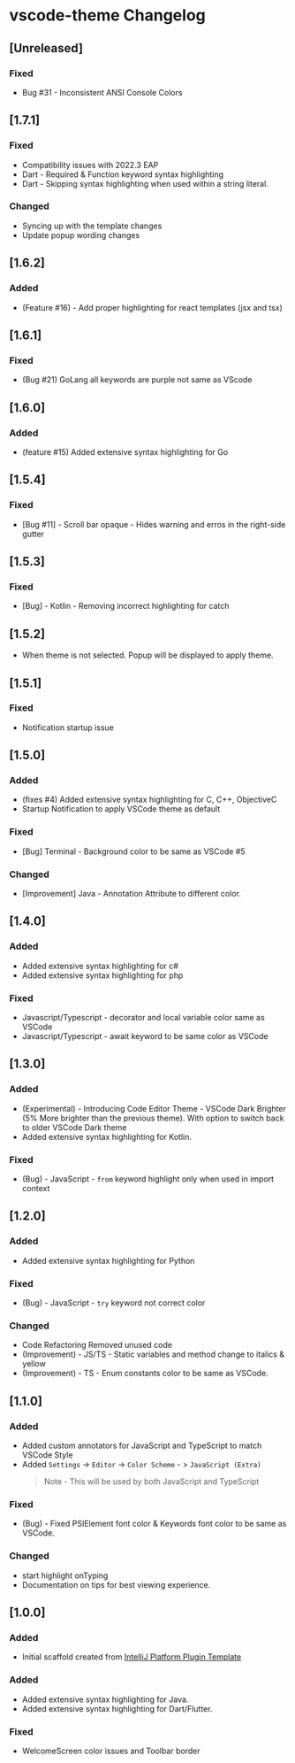 <!-- Keep a Changelog guide -> https://keepachangelog.com -->

# vscode-theme Changelog

## [Unreleased]
### Fixed
- Bug #31 - Inconsistent ANSI Console Colors 


## [1.7.1]
### Fixed
- Compatibility issues with 2022.3 EAP
- Dart - Required & Function keyword syntax highlighting
- Dart - Skipping syntax highlighting when used within a string literal.

### Changed
- Syncing up with the template changes
- Update popup wording changes

## [1.6.2]
### Added
- (Feature #16) - Add proper highlighting for react templates (jsx and tsx)

## [1.6.1]
### Fixed
- (Bug #21) GoLang all keywords are purple not same as VScode

## [1.6.0]
### Added
- (feature #15) Added extensive syntax highlighting for Go

## [1.5.4]
### Fixed
- [Bug #11] - Scroll bar opaque - Hides warning and erros in the right-side gutter

## [1.5.3]
### Fixed
- [Bug] - Kotlin - Removing incorrect highlighting for catch

## [1.5.2]
- When theme is not selected. Popup will be displayed to apply theme.

## [1.5.1]
### Fixed
- Notification startup issue

## [1.5.0]
### Added
- (fixes #4) Added extensive syntax highlighting for C, C++, ObjectiveC
- Startup Notification to apply VSCode theme as default

### Fixed
- [Bug] Terminal - Background color to be same as VSCode #5

### Changed
- [Improvement] Java - Annotation Attribute to different color.

## [1.4.0]
### Added
- Added extensive syntax highlighting for c#
- Added extensive syntax highlighting for php

### Fixed
- Javascript/Typescript - decorator and local variable color same as VSCode
- Javascript/Typescript - await keyword to be same color as VSCode

## [1.3.0]
### Added
- (Experimental) - Introducing Code Editor Theme - VSCode Dark Brighter (5% More brighter than the previous theme).
  With option to switch back to older VSCode Dark theme
- Added extensive syntax highlighting for Kotlin.

### Fixed
- (Bug) - JavaScript - `from` keyword highlight only when used in import context

## [1.2.0]
### Added
- Added extensive syntax highlighting for Python

### Fixed
- (Bug) - JavaScript - `try` keyword not correct color

### Changed
- Code Refactoring Removed unused code
- (Improvement) - JS/TS - Static variables and method change to italics & yellow 
- (Improvement) - TS - Enum constants color to be same as VSCode.

## [1.1.0]
### Added
- Added custom annotators for JavaScript and TypeScript to match VSCode Style
- Added `Settings` -> `Editor` -> `Color Scheme` - > `JavaScript (Extra)`
  > Note - This will be used by both JavaScript and TypeScript

### Fixed
- (Bug) - Fixed PSIElement font color & Keywords font color to be same as VSCode.

### Changed
- start highlight onTyping
- Documentation on tips for best viewing experience.

## [1.0.0]
### Added
- Initial scaffold created from [IntelliJ Platform Plugin Template](https://github.com/JetBrains/intellij-platform-plugin-template)

### Added
- Added extensive syntax highlighting for Java.
- Added extensive syntax highlighting for Dart/Flutter.

### Fixed
- WelcomeScreen color issues and Toolbar border

